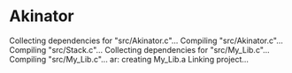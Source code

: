 # Akinator

Collecting dependencies for "src/Akinator.c"...
Compiling "src/Akinator.c"...
Compiling "src/Stack.c"...
Collecting dependencies for "src/My_Lib.c"...
Compiling "src/My_Lib.c"...
ar: creating My_Lib.a
Linking project...
